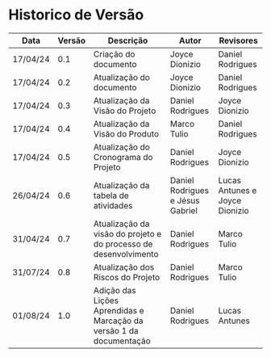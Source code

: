 # Historico de Versão

Data | Versão | Descrição | Autor | Revisores 
---- | ------ | --------- | ----- | ---------
17/04/24 | 0.1 | Criação do documento | Joyce Dionizio | Daniel Rodrigues
17/04/24 | 0.2 | Atualização do documento | Joyce Dionizio | Daniel Rodrigues
17/04/24 | 0.3 | Atualização da Visão do Projeto | Daniel Rodrigues | Joyce Dionizio
17/04/24 | 0.4 | Atualização da Visão do Produto | Marco Tulio | Daniel Rodrigues
17/04/24 | 0.5 | Atualização do Cronograma do Projeto | Daniel Rodrigues | Joyce Dionizio
26/04/24 | 0.6 | Atualização da tabela de atividades| Daniel Rodrigues e Jésus Gabriel| Lucas Antunes e Joyce Dionizio
31/04/24 | 0.7 | Atualização da visão do projeto e do processo de desenvolvimento | Daniel Rodrigues | Marco Tulio
31/07/24 | 0.8 | Atualização dos Riscos do Projeto | Daniel Rodrigues | Marco Tulio
01/08/24 | 1.0 | Adição das Lições Aprendidas e Marcação da versão 1 da documentação | Daniel Rodrigues | Lucas Antunes